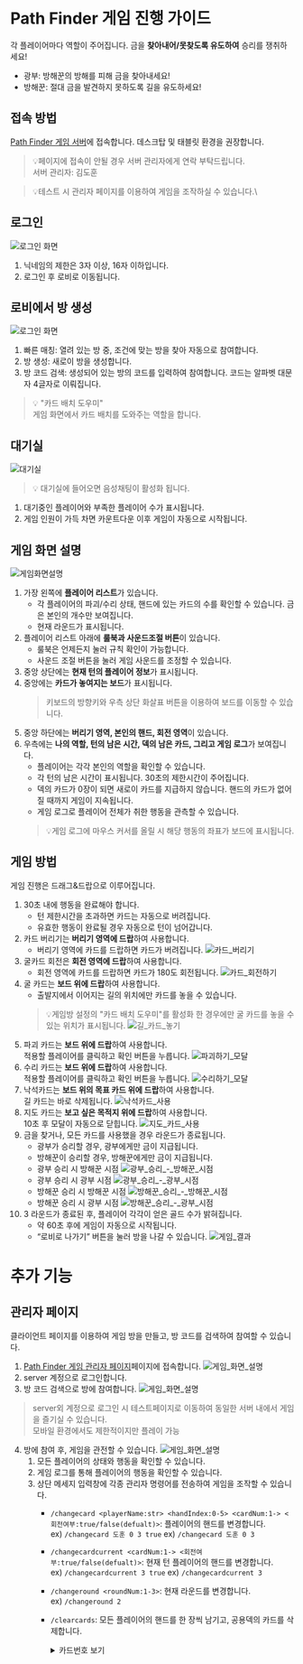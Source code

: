 # Path Finder 게임 진행 가이드

각 플레이어마다 역할이 주어집니다. 금을 __찾아내어/못찾도록 유도하여__ 승리를 쟁취하세요!
  - 광부: 방해꾼의 방해를 피해 금을 찾아내세요!
  - 방해꾼: 절대 금을 발견하지 못하도록 길을 유도하세요!

## 접속 방법
[Path Finder 게임 서버](https://www.acronsoft.shop:8443)에 접속합니다.
데스크탑 및 태블릿 환경을 권장합니다. 

> 💡페이지에 접속이 안될 경우 서버 관리자에게 연락 부탁드립니다.\
> 서버 관리자: 김도훈

> 💡테스트 시 관리자 페이지를 이용하여 게임을 조작하실 수 있습니다.\

## 로그인
![로그인 화면](image/로그인.png)
1. 닉네임의 제한은 3자 이상, 16자 이하입니다.
2. 로그인 후 로비로 이동됩니다.

## 로비에서 방 생성
![로그인 화면](image/0_게임_로비.png)
1. 빠른 매칭: 열려 있는 방 중, 조건에 맞는 방을 찾아 자동으로 참여합니다.
2. 방 생성: 새로이 방을 생성합니다.
3. 방 코드 검색: 생성되어 있는 방의 코드를 입력하여 참여합니다. 코드는 알파벳 대문자 4글자로 이뤄집니다.
>💡 "카드 배치 도우미"\
>게임 화면에서 카드 배치를 도와주는 역할을 합니다.

## 대기실
![대기실](image/대기실.png)
>💡 대기실에 들어오면 음성채팅이 활성화 됩니다.
1. 대기중인 플레이어와 부족한 플레이어 수가 표시됩니다.
2. 게임 인원이 가득 차면 카운트다운 이후 게임이 자동으로 시작됩니다.

## 게임 화면 설명
![게임화면설명](image/게임_화면_설명.png)
1. 가장 왼쪽에 **플레이어 리스트**가 있습니다. 
    - 각 플레이어의 파괴/수리 상태, 핸드에 있는 카드의 수를 확인할 수 있습니다. 금은 본인의 개수만 보여집니다.
    - 현재 라운드가 표시됩니다.
2. 플레이어 리스트 아래에 **룰북과 사운드조절 버튼**이 있습니다.
    - 룰북은 언제든지 눌러 규칙 확인이 가능합니다.
    - 사운드 조절 버튼을 눌러 게임 사운드를 조정할 수 있습니다.
3. 중앙 상단에는 **현재 턴의 플레이어 정보**가 표시됩니다.
4. 중앙에는 **카드가 놓여지는 보드**가 표시됩니다.
    >키보드의 방향키와 우측 상단 화살표 버튼을 이용하여 보드를 이동할 수 있습니다.
5. 중앙 하단에는 **버리기 영역, 본인의 핸드, 회전 영역**이 있습니다.
6. 우측에는 **나의 역할, 턴의 남은 시간, 덱의 남은 카드, 그리고 게임 로그**가 보여집니다.
    - 플레이어는 각각 본인의 역할을 확인할 수 있습니다.
    - 각 턴의 남은 시간이 표시됩니다. 30초의 제한시간이 주어집니다.
    - 덱의 카드가 0장이 되면 새로이 카드를 지급하지 않습니다. 핸드의 카드가 없어질 때까지 게임이 지속됩니다.
    - 게임 로그로 플레이어 전체가 취한 행동을 관측할 수 있습니다.
    >💡게임 로그에 마우스 커서를 올릴 시 해당 행동의 좌표가 보드에 표시됩니다.

## 게임 방법
게임 진행은 드래그&드랍으로 이루어집니다.
1. 30초 내에 행동을 완료해야 합니다.
    - 턴 제한시간을 초과하면 카드는 자동으로 버려집니다.
    - 유효한 행동이 완료될 경우 자동으로 턴이 넘어갑니다.
1. 카드 버리기는 **버리기 영역에 드랍**하여 사용합니다.
    - 버리기 영역에 카드를 드랍하면 카드가 버려집니다.
    ![카드_버리기](image/5-1_카드_버리기.png)
1. 굴카드 회전은 **회전 영역에 드랍**하여 사용합니다.
    - 회전 영역에 카드를 드랍하면 카드가 180도 회전됩니다.
    ![카드_회전하기](image/5-2_카드_회전하기.png)
1. 굴 카드는 **보드 위에 드랍**하여 사용합니다.
    - 출발지에서 이어지는 길의 위치에만 카드를 놓을 수 있습니다.
    >💡게임방 설정의 "카드 배치 도우미"를 활성화 한 경우에만 굴 카드를 놓을 수 있는 위치가 표시됩니다.
    ![길_카드_놓기](image/1-1_길_카드_놓기.png)
2. 파괴 카드는 **보드 위에 드랍**하여 사용합니다. \
적용할 
플레이어를 클릭하고 확인 버튼을 누릅니다.
    ![파괴하기_모달](image/2-1_파괴하기_모달.png)
3. 수리 카드는 **보드 위에 드랍**하여 사용합니다. \
적용할 플레이어를 클릭하고 확인 버튼을 누릅니다.
![수리하기_모달](image/2-2_수리하기_모달.png)
3. 낙석카드는 **보드 위의 목표 카드 위에 드랍**하여 사용합니다. \
길 카드는 바로 삭제됩니다.
![낙석카드_사용](image/3_낙석카드_사용.png)
4. 지도 카드는 **보고 싶은 목적지 위에 드랍**하여 사용합니다. \
10초 후 모달이 자동으로 닫힙니다.
![지도_카드_사용](image/4_지도_카드_사용.png)
5. 금을 찾거나, 모든 카드를 사용했을 경우 라운드가 종료됩니다.
    - 광부가 승리할 경우, 광부에게만 금이 지급됩니다.
    - 방해꾼이 승리할 경우, 방해꾼에게만 금이 지급됩니다.
    - 광부 승리 시 방해꾼 시점
    ![광부_승리_-_방해꾼_시점](image/6-1_광부_승리_-_방해꾼_시점.png)
    - 광부 승리 시 광부 시점
    ![광부_승리_-_광부_시점](image/6-2_광부_승리_-_광부_시점.png)
    - 방해꾼 승리 시 방해꾼 시점
    ![방해꾼_승리_-_방해꾼_시점](image/6-3_방해꾼_승리_-_방해꾼_시점.png)
    - 방해꾼 승리 시 광부 시점
    ![방해꾼_승리_-_광부_시점](image/6-4_방해꾼_승리_-_광부_시점.png)
6. 3 라운드가 종료된 후, 플레이어 각각이 얻은 골드 수가 밝혀집니다.
    - 약 60초 후에 게임이 자동으로 시작됩니다.
    - “로비로 나가기” 버튼을 눌러 방을 나갈 수 있습니다.
![게임_결과](image/7_게임_결과.png)

# 추가 기능
## 관리자 페이지
클라이언트 페이지를 이용하여 게임 방을 만들고, 방 코드를 검색하여 참여할 수 있습니다.
1. [Path Finder 게임 관리자 페이지](https://www.acronsoft.shop:3000/)페이지에 접속합니다.
    ![게임_화면_설명](image/관리자페이지_로그인.png)
2. server 계정으로 로그인합니다.
3. 방 코드 검색으로 방에 참여합니다.
    ![게임_화면_설명](image/관리자페이지_로비.png)
> server외 계정으로 로그인 시 테스트페이지로 이동하여 동일한 서버 내에서 게임을 즐기실 수 있습니다. \
>모바일 환경에서도 제한적이지만 플레이 가능
4. 방에 참여 후, 게임을 관전할 수 있습니다.
    ![게임_화면_설명](image/관리자페이지_게임.png)
    1. 모든 플레이어의 상태와 행동을 확인할 수 있습니다.
    2. 게임 로그를 통해 플레이어의 행동을 확인할 수 있습니다.
    3. 상단 메세지 입력창에 각종 관리자 명령어를 전송하여 게임을 조작할 수 있습니다.
        - `/changecard <playerName:str> <handIndex:0-5> <cardNum:1-> <회전여부:true/false(defualt)>`: 플레이어의 핸드를 변경합니다.\
        ex) `/changecard 도훈 0 3 true`
        ex) `/changecard 도훈 0 3 `
        - `/changecardcurrent <cardNum:1-> <회전여부:true/false(defualt)>`: 현재 턴 플레이어의 핸드를 변경합니다.\
        ex) `/changecardcurrent 3 true`
        ex) `/changecardcurrent 3 `
        - `/changeround <roundNum:1-3>`: 현재 라운드를 변경합니다.\
        ex) `/changeround 2`
        - `/clearcards`: 모든 플레이어의 핸드를 한 장씩 남기고, 공용덱의 카드를 삭제합니다. 

            <!-- 토글에 숨기기 -->
            <details>
            <summary>카드번호 보기</summary>

            | 번호 | 이미지| 설명(참고)| 번호 | 이미지| 설명(참고)|
            |-----|----------------|--------------------------|-----|----------------|--------------------------|
            | 1   | ![](image/path/11.png)| Way2D (세로 길)| 17  | ![](image/action/sabotage_m.png)| 수레 파괴|
            | 2   | ![](image/path/13.png)| Way3B (3방향 - 서쪽 제외)| 18  | ![](image/action/sabotage_l.png)| 램프 파괴|
            | 3   | ![](image/path/16.png)| Way4 (4방향 모두)        | 19  | ![](image/action/sabotage_p.png)| 곡괭이 파괴|
            | 4   | ![](image/path/1.png)| Way3A (3방향 - 북쪽 제외)| 20  | ![](image/action/repair_m.png)| 수레 수리|
            | 5   | ![](image/path/9.png)| Way2C (가로 길)          | 21  | ![](image/action/repair_l.png)| 램프 수리|
            | 6   | ![](image/path/0.png)| Way2A (남동쪽)           | 22  | ![](image/action/repair_p.png)| 곡괭이 수리|
            | 7   | ![](image/path/4.png)| Way2B (북동쪽)           | 23  | ![](image/action/repair_lm.png)| 수레+램프 수리|
            | 8   | ![](image/path/3.png)| Way1A (동쪽만)           | 24  | ![](image/action/repair_pm.png)| 수레+곡괭이 수리|
            | 9   | ![](image/path/6.png)| Way1B (서쪽만)           | 25  | ![](image/action/repair_pl.png)| 램프+곡괭이 수리|
            | 10  | ![](image/path/12.png)| Way1C (남쪽만)           | 26  | ![](image/action/map.png)| 지도 보기|
            | 11  | ![](image/path/10.png)| Way1D (북쪽만)           | 27  | ![](image/action/destroy.png)| 파괴|
            | 12  | ![](image/path/14.png)| Way1E (동서)             |
            | 13  | ![](image/path/30.png)| Way1F (남북)             |
            | 14  | ![](image/path/28.png)| Way1G (동남)             |
            | 15  | ![](image/path/26.png)| Way1H (동북)             |
            | 16  | ![](image/path/27.png)| Way1I (서남)             |
            </details>
